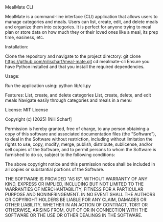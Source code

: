 MealMate CLI

MealMate is a command-line interface (CLI) application that allows users to manage categories and meals. Users can list, create, edit, and delete meals and organize them into categories. It is perfect for anyone trying to meal plan or store data on how much they or their loved ones like a meal, its prep time, easiness, etc. 

Installation:

Clone the repository and navigate to the project directory:
git clone https://github.com/nilischarf/meal-mate.git 
cd mealmate-cli
Ensure you have Python installed and that you install the required dependencies. 

Usage:

Run the application using:
python lib/cli.py

Features:
List, create, and delete categories
List, create, delete, and edit meals 
Navigate easily through categories and meals in a menu

License:
MIT License

Copyright (c) [2025] [Nili Scharf]

Permission is hereby granted, free of charge, to any person obtaining a copy
of this software and associated documentation files (the "Software"), to deal
in the Software without restriction, including without limitation the rights
to use, copy, modify, merge, publish, distribute, sublicense, and/or sell
copies of the Software, and to permit persons to whom the Software is
furnished to do so, subject to the following conditions:

The above copyright notice and this permission notice shall be included in all
copies or substantial portions of the Software.

THE SOFTWARE IS PROVIDED "AS IS", WITHOUT WARRANTY OF ANY KIND, EXPRESS OR
IMPLIED, INCLUDING BUT NOT LIMITED TO THE WARRANTIES OF MERCHANTABILITY,
FITNESS FOR A PARTICULAR PURPOSE AND NONINFRINGEMENT. IN NO EVENT SHALL THE
AUTHORS OR COPYRIGHT HOLDERS BE LIABLE FOR ANY CLAIM, DAMAGES OR OTHER
LIABILITY, WHETHER IN AN ACTION OF CONTRACT, TORT OR OTHERWISE, ARISING FROM,
OUT OF OR IN CONNECTION WITH THE SOFTWARE OR THE USE OR OTHER DEALINGS IN THE
SOFTWARE.
